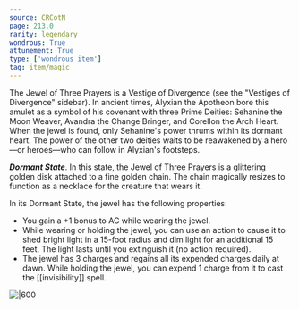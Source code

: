 ```yaml
---
source: CRCotN
page: 213.0
rarity: legendary
wondrous: True
attunement: True
type: ['wondrous item']
tag: item/magic
---
```


The Jewel of Three Prayers is a Vestige of Divergence (see the "Vestiges of Divergence" sidebar). In ancient times, Alyxian the Apotheon bore this amulet as a symbol of his covenant with three Prime Deities: Sehanine the Moon Weaver, Avandra the Change Bringer, and Corellon the Arch Heart. When the jewel is found, only Sehanine's power thrums within its dormant heart. The power of the other two deities waits to be reawakened by a hero—or heroes—who can follow in Alyxian's footsteps.

**_Dormant State_**. In this state, the Jewel of Three Prayers is a glittering golden disk attached to a fine golden chain. The chain magically resizes to function as a necklace for the creature that wears it.

In its Dormant State, the jewel has the following properties:

- You gain a +1 bonus to AC while wearing the jewel.
- While wearing or holding the jewel, you can use an action to cause it to shed bright light in a 15-foot radius and dim light for an additional 15 feet. The light lasts until you extinguish it (no action required).
- The jewel has 3 charges and regains all its expended charges daily at dawn. While holding the jewel, you can expend 1 charge from it to cast the [[invisibility]] spell.


![|600]()